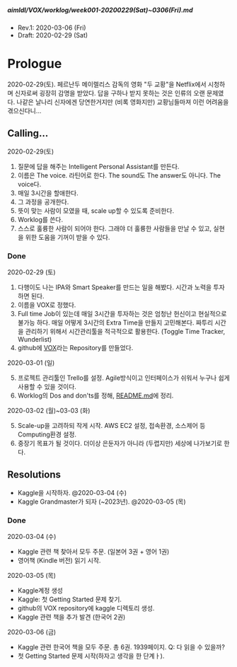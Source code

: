 ##### aimldl/VOX/worklog/week001-20200229(Sat)~0306(Fri).md
* Rev.1: 2020-03-06 (Fri)
* Draft: 2020-02-29 (Sat)

# Prologue
2020-02-29(토). 페르난두 메이렐리스 감독의 영화 "두 교황"을 Netflix에서 시청하며 신자로써 굉장히 감명을 받았다. 답을 구하나 받지 못하는 것은 인류의 오랜 문제였다. 나같은 날나리 신자에겐 당연한거지만 (비록 영화지만) 교황님들마져 이런 어려움을 겪으신다니...  

## Calling...
2020-02-29(토)

1. 질문에 답을 해주는 Intelligent Personal Assistant를 만든다.
2. 이름은 The voice. 라틴어로 한다. The sound도 The answer도 아니다. The voice다.
3. 매일 3시간을 할애한다.
4. 그 과정을 공개한다. 
5. 뜻이 맞는 사람이 모였을 때, scale up할 수 있도록 준비한다.
6. Worklog를 쓴다.
7. 스스로 훌륭한 사람이 되어야 한다. 그래야 더 훌륭한 사람들을 만날 수 있고, 실현을 위한 도움을 기꺼이 받을 수 있다.
  
### Done
2020-02-29 (토)
1. 다행이도 나는 IPA와 Smart Speaker를 만드는 일을 해봤다. 시간과 노력을 투자하면 된다.
2. 이름을 VOX로 정했다.
3. Full time Job이 있는데 매일 3시간을 투자하는 것은 엄청난 헌신이고 현실적으로 불가능 하다. 매일 어떻게 3시간의 Extra Time을 만들지 고민해본다. 짜투리 시간을 관리하기 위해서 시간관리툴을 적극적으로 활용한다. (Toggle Time Tracker, Wunderlist)
4. github에 [VOX](https://github.com/aimldl/VOX)라는 Repository를 만들었다.  

2020-03-01 (일)

5. 프로젝트 관리툴인 Trello를 설정. Agile방식이고 인터페이스가 쉬워서 누구나 쉽게 사용할 수 있을 것이다.
6. Worklog의 Dos and don'ts를 정해, [README.md](https://github.com/aimldl/VOX/tree/master/worklog)에 정리.

2020-03-02 (월)~03-03 (화)

5. Scale-up을 고려하되 작게 시작. AWS EC2 설정, 접속환경, 소스제어 등 Computing환경 설정.
7. 중장기 목표가 될 것이다. 더이상 은둔자가 아니라 (두렵지만) 세상에 나가보기로 한다.

## Resolutions
* Kaggle을 시작하자. @2020-03-04 (수)
* Kaggle Grandmaster가 되자 (~2023년). @2020-03-05 (목)

### Done
2020-03-04 (수)

* Kaggle 관련 책 찾아서 모두 주문. (일본어 3권 + 영어 1권)
*  영어책 (Kindle 버전) 읽기 시작.

2020-03-05 (목)

*  Kaggle계정 생성
*  Kaggle: 첫 Getting Started 문제 찾기.
*  github의 VOX repository에 kaggle 디렉토리 생성.
*  Kaggle 관련 책을 추가 발견 (한국어 2권)

2020-03-06 (금)

*  Kaggle 관련 한국어 책을 모두 주문. 총 6권. 1939페이지. Q: 다 읽을 수 있을까?
*  첫 Getting Started 문제 시작(하자고 생각을 한 단계ㅏ).
